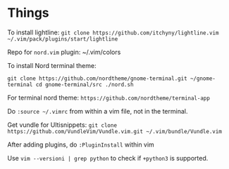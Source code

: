 # Things

To install lightline:
`git clone https://github.com/itchyny/lightline.vim ~/.vim/pack/plugins/start/lightline`

Repo for `nord.vim` plugin: ~/.vim/colors

To install Nord terminal theme: 

`git clone https://github.com/nordtheme/gnome-terminal.git ~/gnome-terminal
cd gnome-terminal/src
./nord.sh`

For terminal nord theme: `https://github.com/nordtheme/terminal-app`

Do `:source ~/.vimrc` from within a vim file, not in the terminal.

Get vundle for Ultisnippets: `git clone https://github.com/VundleVim/Vundle.vim.git ~/.vim/bundle/Vundle.vim`

After adding plugins, do `:PluginInstall` within vim

Use `vim --versioni | grep python` to check if `+python3` is supported.
